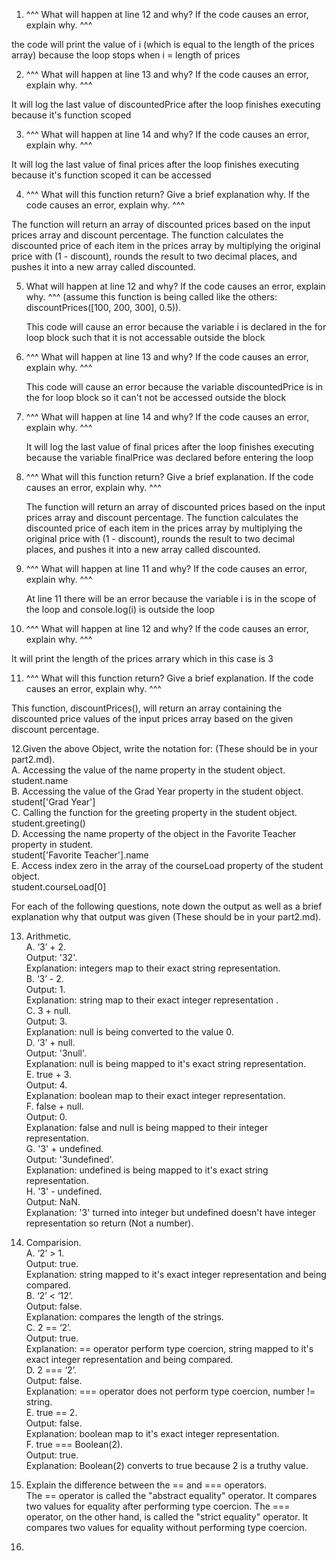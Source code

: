 1. ^^^ What will happen at line 12 and why? If the code causes an error, explain why. ^^^

  the code will print the value of i (which is equal to the length of the prices array) because the loop stops when i = length of prices
  
2. ^^^ What will happen at line 13 and why? If the code causes an error, explain why. ^^^

  It will log the last value of discountedPrice after the loop finishes executing because it's function scoped
  
3. ^^^ What will happen at line 14 and why? If the code causes an error, explain why. ^^^

  It will log the last value of final prices after the loop finishes executing because it's function scoped it can be accessed 
  
4. ^^^ What will this function return? Give a brief explanation why. If the code causes an error, explain why. ^^^

  The function will return an array of discounted prices based on the input prices array and discount percentage. The function 
  calculates the discounted price of each item in the prices array by multiplying the original price with (1 - discount), 
  rounds the result to two decimal places, and pushes it into a new array called discounted.
  
5. What will happen at line 12 and why?  If the code causes an error, explain why. ^^^ (assume this function is being called like the others: discountPrices([100, 200, 300], 0.5)).

   This code will cause an error because the variable i is declared in the for loop block such that it is not accessable outside the block
   
6. ^^^ What will happen at line 13 and why? If the code causes an error, explain why. ^^^

   This code will cause an error because the variable discountedPrice is in the for loop block so it can't not be accessed outside the block

7. ^^^ What will happen at line 14 and why? If the code causes an error, explain why. ^^^

   It will log the last value of final prices after the loop finishes executing because the variable finalPrice was declared before 
   entering the loop
   
8. ^^^ What will this function return? Give a brief explanation. If the code causes an error, explain why. ^^^

   The function will return an array of discounted prices based on the input prices array and discount percentage. The function 
   calculates the discounted price of each item in the prices array by multiplying the original price with (1 - discount), 
   rounds the result to two decimal places, and pushes it into a new array called discounted.
   
9. ^^^ What will happen at line 11 and why? If the code causes an error, explain why. ^^^

   At line 11 there will be an error because the variable i is in the scope of the loop and console.log(i) is outside the loop 
   
10. ^^^ What will happen at line 12 and why? If the code causes an error, explain why. ^^^

  It will print the length of the prices arrary which in this case is 3
  
11. ^^^ What will this function return? Give a brief explanation. If the code causes an error, explain why. ^^^

  This function, discountPrices(), will return an array containing the discounted price values of the input prices array based on the given   
  discount percentage.
  
12.Given the above Object, write the notation for:  (These should be in your part2.md). <br>
  A. Accessing the value of the name property in the student object. <br>
     student.name <br>
  B. Accessing the value of the Grad Year property in the student object.<br>
     student['Grad Year'] <br>
  C. Calling the function for the greeting property in the student object. <br>
     student.greeting() <br>
  D. Accessing the name property of the object in the Favorite Teacher property in student. <br> 
     student['Favorite Teacher'].name <br>
  E. Access index zero in the array of the courseLoad property of the student object. <br>
     student.courseLoad[0] <br>
     
For each of the following questions, note down the output as well as a brief explanation why that output was given  (These should be in your part2.md). <br>

13. Arithmetic. <br>
  A. ‘3’ + 2. <br> 
     Output: '32'. <br>
     Explanation: integers map to their exact string representation. <br>
  B. ‘3’ - 2. <br>
     Output: 1. <br>
     Explanation: string map to their exact integer representation . <br>
  C. 3 + null. <br>
     Output: 3. <br>
     Explanation: null is being converted to the value 0. <br>
  D. ‘3’ + null. <br>
     Output: '3null'. <br>
     Explanation: null is being mapped to it's exact string representation. <br>
  E. true + 3. <br>
     Output: 4. <br>
     Explanation: boolean map to their exact integer representation. <br>
  F. false + null. <br>
     Output: 0. <br>
     Explanation: false and null is being mapped to their integer representation. <br>
  G. '3' + undefined. <br>
     Output: '3undefined'. <br>
     Explanation: undefined is being mapped to it's exact string representation. <br>
  H. '3' - undefined. <br>
     Output: NaN. <br>
     Explanation: '3' turned into integer but undefined doesn't have integer representation so return (Not a number). <br>
     
14. Comparision. <br>
  A. ‘2’ > 1. <br>
     Output: true. <br>
     Explanation: string mapped to it's exact integer representation and being compared. <br>
  B. ‘2’ < ‘12’. <br>
     Output: false. <br>
     Explanation: compares the length of the strings. <br>
  C. 2 == ‘2’. <br> 
     Output: true. <br>
     Explanation: == operator perform type coercion, string mapped to it's exact integer representation and being compared.  <br>
  D. 2 === ‘2’. <br>
     Output: false. <br>
     Explanation: === operator does not perform type coercion, number != string. <br>
  E. true == 2. <br>
     Output: false. <br>
     Explanation: boolean map to it's exact integer representation. <br>
  F. true === Boolean(2). <br>
     Output: true. <br>
     Explanation: Boolean(2) converts to true because 2 is a truthy value. <br>
     
15. Explain the difference between the == and === operators. <br>
  The == operator is called the "abstract equality" operator. It compares two values for equality after performing type coercion.
  The === operator, on the other hand, is called the "strict equality" operator. It compares two values for equality without 
  performing type coercion.
  
  
17. 
  
  
